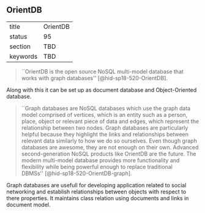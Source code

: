 ## OrientDB


|          |          |
| -------- | -------- |
| title    | OrientDB |
| status   | 95       |
| section  | TBD      |
| keywords | TBD      |






> ``OrientDB is the open source NoSQL multi-model database that works with
> graph databases'' [@hid-sp18-520-OrientDB].

Along with this it can be set
up as document database and Object-Oriented database.

> ``Graph databases are NoSQL databases which use the graph data model
> comprised of vertices, which is an entity such as a person, place,
> object or relevant piece of data and edges, which represent the
> relationship between two nodes. Graph databases are particularly
> helpful because they highlight the links and relationships between
> relevant data similarly to how we do so ourselves. Even though graph
> databases are awesome, they are not enough on their own. Advanced
> second-generation NoSQL products like OrientDB are the future. The
> modern multi-model database provides more functionality and
> flexibility while being powerful enough to replace traditional
> DBMSs'' [@hid-sp18-520-OrientDB-graph].

Graph databases are usefull for developing application related to
social networking and establish relationships between objects with
respect to there properties. It maintains class relation using
documents and links in document model.
